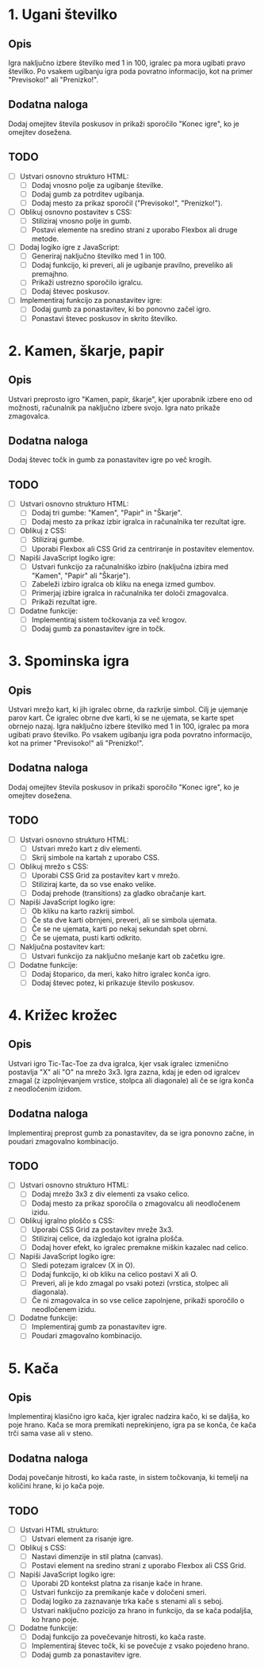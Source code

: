 # 1. Ugani številko

## Opis

Igra naključno izbere številko med 1 in 100, igralec pa mora ugibati pravo številko. Po vsakem ugibanju igra poda povratno informacijo, kot na primer "Previsoko!" ali "Prenizko!".

## Dodatna naloga

Dodaj omejitev števila poskusov in prikaži sporočilo "Konec igre", ko je omejitev dosežena.

## TODO

- [ ] Ustvari osnovno strukturo HTML:
    - [ ] Dodaj vnosno polje za ugibanje številke.
    - [ ] Dodaj gumb za potrditev ugibanja.
    - [ ] Dodaj mesto za prikaz sporočil ("Previsoko!", "Prenizko!").

- [ ] Oblikuj osnovno postavitev s CSS:
    - [ ] Stiliziraj vnosno polje in gumb.
    - [ ] Postavi elemente na sredino strani z uporabo Flexbox ali druge metode.

- [ ] Dodaj logiko igre z JavaScript:
    - [ ] Generiraj naključno številko med 1 in 100.
    - [ ] Dodaj funkcijo, ki preveri, ali je ugibanje pravilno, preveliko ali premajhno.
    - [ ] Prikaži ustrezno sporočilo igralcu.
    - [ ] Dodaj števec poskusov.

- [ ] Implementiraj funkcijo za ponastavitev igre:
    - [ ] Dodaj gumb za ponastavitev, ki bo ponovno začel igro.
    - [ ] Ponastavi števec poskusov in skrito številko.

# 2. Kamen, škarje, papir

## Opis

Ustvari preprosto igro "Kamen, papir, škarje", kjer uporabnik izbere eno od možnosti, računalnik pa naključno izbere svojo. Igra nato prikaže zmagovalca.

## Dodatna naloga

Dodaj števec točk in gumb za ponastavitev igre po več krogih.

## TODO

- [ ] Ustvari osnovno strukturo HTML:
    - [ ] Dodaj tri gumbe: "Kamen", "Papir" in "Škarje".
    - [ ] Dodaj mesto za prikaz izbir igralca in računalnika ter rezultat igre.

- [ ] Oblikuj z CSS:
    - [ ] Stiliziraj gumbe.
    - [ ] Uporabi Flexbox ali CSS Grid za centriranje in postavitev elementov.

- [ ] Napiši JavaScript logiko igre:
    - [ ] Ustvari funkcijo za računalniško izbiro (naključna izbira med "Kamen", "Papir" ali "Škarje").
    - [ ] Zabeleži izbiro igralca ob kliku na enega izmed gumbov.
    - [ ] Primerjaj izbire igralca in računalnika ter določi zmagovalca.
    - [ ] Prikaži rezultat igre.

- [ ] Dodatne funkcije:
    - [ ] Implementiraj sistem točkovanja za več krogov.
    - [ ] Dodaj gumb za ponastavitev igre in točk.

# 3. Spominska igra

## Opis

Ustvari mrežo kart, ki jih igralec obrne, da razkrije simbol. Cilj je ujemanje parov kart. Če igralec obrne dve karti, ki se ne ujemata, se karte spet obrnejo nazaj.
Igra naključno izbere številko med 1 in 100, igralec pa mora ugibati pravo številko. Po vsakem ugibanju igra poda povratno informacijo, kot na primer "Previsoko!" ali "Prenizko!".

## Dodatna naloga

Dodaj omejitev števila poskusov in prikaži sporočilo "Konec igre", ko je omejitev dosežena.

## TODO

- [ ] Ustvari osnovno strukturo HTML:
    - [ ] Ustvari mrežo kart z div elementi.
    - [ ] Skrij simbole na kartah z uporabo CSS.

- [ ] Oblikuj mrežo s CSS:
    - [ ] Uporabi CSS Grid za postavitev kart v mrežo.
    - [ ] Stiliziraj karte, da so vse enako velike.
    - [ ] Dodaj prehode (transitions) za gladko obračanje kart.

- [ ] Napiši JavaScript logiko igre:
    - [ ] Ob kliku na karto razkrij simbol.
    - [ ] Če sta dve karti obrnjeni, preveri, ali se simbola ujemata.
    - [ ] Če se ne ujemata, karti po nekaj sekundah spet obrni.
    - [ ] Če se ujemata, pusti karti odkrito.

- [ ] Naključna postavitev kart:
    - [ ] Ustvari funkcijo za naključno mešanje kart ob začetku igre.

- [ ] Dodatne funkcije:
    - [ ] Dodaj štoparico, da meri, kako hitro igralec konča igro.
    - [ ] Dodaj števec potez, ki prikazuje število poskusov.

# 4. Križec krožec

## Opis

Ustvari igro Tic-Tac-Toe za dva igralca, kjer vsak igralec izmenično postavlja "X" ali "O" na mrežo 3x3. Igra zazna, kdaj je eden od igralcev zmagal (z izpolnjevanjem vrstice, stolpca ali diagonale) ali če se igra konča z neodločenim izidom.

## Dodatna naloga

Implementiraj preprost gumb za ponastavitev, da se igra ponovno začne, in poudari zmagovalno kombinacijo.

## TODO

- [ ] Ustvari osnovno strukturo HTML:
    - [ ] Dodaj mrežo 3x3 z div elementi za vsako celico.
    - [ ] Dodaj mesto za prikaz sporočila o zmagovalcu ali neodločenem izidu.

- [ ] Oblikuj igralno ploščo s CSS:
    - [ ] Uporabi CSS Grid za postavitev mreže 3x3.
    - [ ] Stiliziraj celice, da izgledajo kot igralna plošča.
    - [ ] Dodaj hover efekt, ko igralec premakne miškin kazalec nad celico.

- [ ] Napiši JavaScript logiko igre:
    - [ ] Sledi potezam igralcev (X in O).
    - [ ] Dodaj funkcijo, ki ob kliku na celico postavi X ali O.
    - [ ] Preveri, ali je kdo zmagal po vsaki potezi (vrstica, stolpec ali diagonala).
    - [ ] Če ni zmagovalca in so vse celice zapolnjene, prikaži sporočilo o neodločenem izidu.

- [ ] Dodatne funkcije:
    - [ ] Implementiraj gumb za ponastavitev igre.
    - [ ] Poudari zmagovalno kombinacijo.

# 5. Kača

## Opis

Implementiraj klasično igro kača, kjer igralec nadzira kačo, ki se daljša, ko poje hrano. Kača se mora premikati neprekinjeno, igra pa se konča, če kača trči sama vase ali v steno.

## Dodatna naloga

Dodaj povečanje hitrosti, ko kača raste, in sistem točkovanja, ki temelji na količini hrane, ki jo kača poje.

## TODO

- [ ] Ustvari HTML strukturo:
    - [ ] Ustvari element <canvas> za risanje igre.

- [ ] Oblikuj s CSS:
    - [ ] Nastavi dimenzije in stil platna (canvas).
    - [ ] Postavi element na sredino strani z uporabo Flexbox ali CSS Grid.

- [ ] Napiši JavaScript logiko igre:
    - [ ] Uporabi 2D kontekst platna za risanje kače in hrane.
    - [ ] Ustvari funkcijo za premikanje kače v določeni smeri.
    - [ ] Dodaj logiko za zaznavanje trka kače s stenami ali s seboj.
    - [ ] Ustvari naključno pozicijo za hrano in funkcijo, da se kača podaljša, ko hrano poje.

- [ ] Dodatne funkcije:
    - [ ] Dodaj funkcijo za povečevanje hitrosti, ko kača raste.
    - [ ] Implementiraj števec točk, ki se povečuje z vsako pojedeno hrano.
    - [ ] Dodaj gumb za ponastavitev igre.
